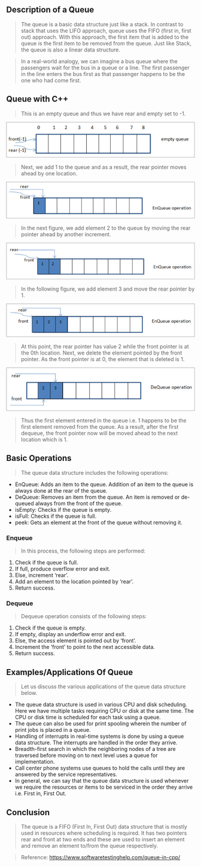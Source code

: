## Description of a Queue

> The queue is a basic data structure just like a stack. In contrast to stack that uses the LIFO approach, queue uses the FIFO (first in, first out) approach. With this approach, the first item that is added to the queue is the first item to be removed from the queue. Just like Stack, the queue is also a linear data structure.

> In a real-world analogy, we can imagine a bus queue where the passengers wait for the bus in a queue or a line. The first passenger in the line enters the bus first as that passenger happens to be the one who had come first.

## Queue with C++

> This is an empty queue and thus we have rear and empty set to -1.

![](ExamplePics/example1.jpg)

> Next, we add 1 to the queue and as a result, the rear pointer moves ahead by one location.

![](ExamplePics/example2.jpg)

> In the next figure, we add element 2 to the queue by moving the rear pointer ahead by another increment.

![](ExamplePics/example3.jpg)

> In the following figure, we add element 3 and move the rear pointer by 1.

![](ExamplePics/example4.jpg)

> At this point, the rear pointer has value 2 while the front pointer is at the 0th location. Next, we delete the element pointed by the front pointer. As the front pointer is at 0, the element that is deleted is 1.

![](ExamplePics/example5.jpg)

> Thus the first element entered in the queue i.e. 1 happens to be the first element removed from the queue. As a result, after the first dequeue, the front pointer now will be moved ahead to the next location which is 1.

## Basic Operations

> The queue data structure includes the following operations:

* EnQueue: Adds an item to the queue. Addition of an item to the queue is always done at the rear of the queue.
* DeQueue: Removes an item from the queue. An item is removed or de-queued always from the front of the queue.
* isEmpty: Checks if the queue is empty.
* isFull: Checks if the queue is full.
* peek: Gets an element at the front of the queue without removing it.

### Enqueue
> In this process, the following steps are performed:

1. Check if the queue is full.
2. If full, produce overflow error and exit.
3. Else, increment ‘rear’.
4. Add an element to the location pointed by ‘rear’.
5. Return success.

### Dequeue
> Dequeue operation consists of the following steps:

1. Check if the queue is empty.
2. If empty, display an underflow error and exit.
3. Else, the access element is pointed out by ‘front’.
4. Increment the ‘front’ to point to the next accessible data.
5. Return success.

## Examples/Applications Of Queue

> Let us discuss the various applications of the queue data structure below.

* The queue data structure is used in various CPU and disk scheduling. Here we have multiple tasks requiring CPU or disk at the same time. The CPU or disk time is scheduled for each task using a queue.
* The queue can also be used for print spooling wherein the number of print jobs is placed in a queue.
* Handling of interrupts in real-time systems is done by using a queue data structure. The interrupts are handled in the order they arrive.
* Breadth-first search in which the neighboring nodes of a tree are traversed before moving on to next level uses a queue for implementation.
* Call center phone systems use queues to hold the calls until they are answered by the service representatives.
* In general, we can say that the queue data structure is used whenever we require the resources or items to be serviced in the order they arrive i.e. First in, First Out.

## Conclusion

> The queue is a FIFO (First In, First Out) data structure that is mostly used in resources where scheduling is required. It has two pointers rear and front at two ends and these are used to insert an element and remove an element to/from the queue respectively.

> Reference: https://www.softwaretestinghelp.com/queue-in-cpp/